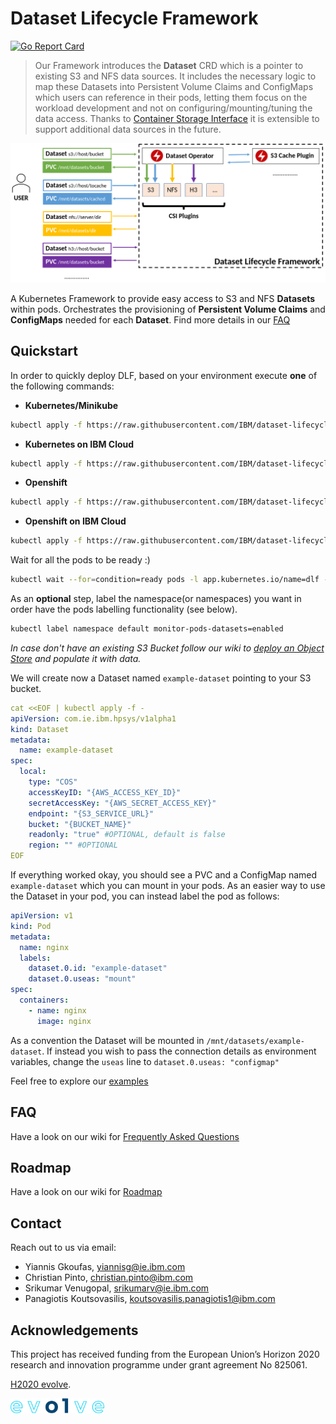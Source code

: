 # Dataset Lifecycle Framework

[![Go Report Card](https://goreportcard.com/badge/github.com/IBM/dataset-lifecycle-framework)](https://goreportcard.com/report/github.com/IBM/dataset-lifecycle-framework)

>Our Framework introduces the **Dataset** CRD which is a pointer to existing S3 and NFS data sources. It includes the
>necessary logic to map these Datasets into Persistent Volume Claims and ConfigMaps which users can reference in their
>pods, letting them focus on the workload development and not on configuring/mounting/tuning the data access. Thanks to
>[Container Storage Interface](https://kubernetes-csi.github.io/docs/) it is extensible to support additional data sources in the future.

![DLF](./docs/pictures/dlf.png)

A Kubernetes Framework to provide easy access to S3 and NFS **Datasets** within pods. Orchestrates the provisioning of
**Persistent Volume Claims** and **ConfigMaps** needed for each **Dataset**. Find more details in our [FAQ](https://ibm.github.io/dataset-lifecycle-framework/FAQ/)

## Quickstart

In order to quickly deploy DLF, based on your environment execute **one** of the following commands:

- **Kubernetes/Minikube**
```bash
kubectl apply -f https://raw.githubusercontent.com/IBM/dataset-lifecycle-framework/master/release-tools/manifests/dlf.yaml
```
- **Kubernetes on IBM Cloud**
```bash
kubectl apply -f https://raw.githubusercontent.com/IBM/dataset-lifecycle-framework/master/release-tools/manifests/dlf-ibm-k8s.yaml
```
- **Openshift**
```bash
kubectl apply -f https://raw.githubusercontent.com/IBM/dataset-lifecycle-framework/master/release-tools/manifests/dlf-oc.yaml
```
- **Openshift on IBM Cloud**
```bash
kubectl apply -f https://raw.githubusercontent.com/IBM/dataset-lifecycle-framework/master/release-tools/manifests/dlf-ibm-oc.yaml
```

Wait for all the pods to be ready :)
```bash
kubectl wait --for=condition=ready pods -l app.kubernetes.io/name=dlf -n dlf
```

As an **optional** step, label the namespace(or namespaces) you want in order have the pods labelling functionality (see below).
```bash
kubectl label namespace default monitor-pods-datasets=enabled
```

_In case don't have an existing S3 Bucket follow our wiki to [deploy an Object Store](https://github.com/IBM/dataset-lifecycle-framework/wiki/Deployment-and-Usage-of-S3-Object-Stores)
and populate it with data._

We will create now a Dataset named `example-dataset` pointing to your S3 bucket.
```yaml
cat <<EOF | kubectl apply -f -
apiVersion: com.ie.ibm.hpsys/v1alpha1
kind: Dataset
metadata:
  name: example-dataset
spec:
  local:
    type: "COS"
    accessKeyID: "{AWS_ACCESS_KEY_ID}"
    secretAccessKey: "{AWS_SECRET_ACCESS_KEY}"
    endpoint: "{S3_SERVICE_URL}"
    bucket: "{BUCKET_NAME}"
    readonly: "true" #OPTIONAL, default is false  
    region: "" #OPTIONAL
EOF
```

If everything worked okay, you should see a PVC and a ConfigMap named `example-dataset` which you can mount in your pods.
As an easier way to use the Dataset in your pod, you can instead label the pod as follows:
```yaml
apiVersion: v1
kind: Pod
metadata:
  name: nginx
  labels:
    dataset.0.id: "example-dataset"
    dataset.0.useas: "mount"
spec:
  containers:
    - name: nginx
      image: nginx
```

As a convention the Dataset will be mounted in `/mnt/datasets/example-dataset`. If instead you wish to pass the connection
details as environment variables, change the `useas` line to `dataset.0.useas: "configmap"`

Feel free to explore our [examples](./examples)

## FAQ

Have a look on our wiki for [Frequently Asked Questions](https://github.com/IBM/dataset-lifecycle-framework/wiki/FAQ)

## Roadmap

Have a look on our wiki for [Roadmap](https://github.com/IBM/dataset-lifecycle-framework/wiki/Roadmap)

## Contact

Reach out to us via email:
- Yiannis Gkoufas, <yiannisg@ie.ibm.com>
- Christian Pinto, <christian.pinto@ibm.com>
- Srikumar Venugopal, <srikumarv@ie.ibm.com>
- Panagiotis Koutsovasilis, <koutsovasilis.panagiotis1@ibm.com>

## Acknowledgements
This project has received funding from the European Union’s Horizon 2020 research and innovation programme under grant agreement No 825061.

[H2020 evolve](https://www.evolve-h2020.eu/).

<img src="./docs/pictures/evolve-logo.png" alt="H2020 evolve logo" width="150" height="24.07">

